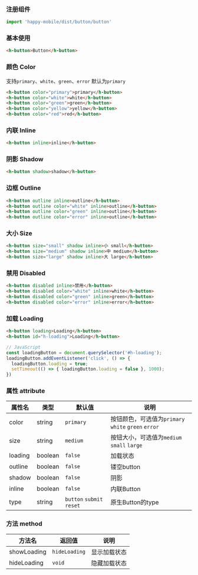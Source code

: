 ### 注册组件
```javascript
import 'happy-mobile/dist/button/button'
```
### 基本使用
```html
<h-button>Button</h-button>
```

### 颜色 Color
支持`primary`、`white`、`green`、`error` 默认为`primary`
```html
<h-button color="primary">primary</h-button>
<h-button color="white">white</h-button>
<h-button color="green">green</h-button>
<h-button color="yellow">yellow</h-button>
<h-button color="red">red</h-button>
```

### 内联 Inline
```html
<h-button inline>inline</h-button>
```

### 阴影 Shadow
```html
<h-button shadow>shadow</h-button>
```
### 边框 Outline
```html
<h-button outline inline>outline</h-button>
<h-button outline color="white" inline>outline</h-button>
<h-button outline color="green" inline>outline</h-button>
<h-button outline color="error" inline>outline</h-button>
```
### 大小 Size
```html
<h-button size="small" shadow inline>小 small</h-button>
<h-button size="medium" shadow inline>中 medium</h-button>
<h-button size="large" shadow inline>大 large</h-button>
```
### 禁用 Disabled
```html
<h-button disabled inline>禁用</h-button>
<h-button disabled color="white" inline>white</h-button>
<h-button disabled color="green" inline>green</h-button>
<h-button disabled color="error" inline>error</h-button>
```
### 加载 Loading
```html
<h-button loading>Loading</h-button>
<h-button id="h-loading">Loading</h-button>
```
```javascript
// JavaScript
const loadingButton = document.querySelector('#h-loading');
loadingButton.addEventListener('click', () => {
  loadingButton.loading = true;
  setTimeout(() => { loadingButton.loading = false }, 1000);
})
```

### 属性 attribute
属性名 | 类型 | 默认值 | 说明
----|-----|------|------
color | string | `primary` | 按钮颜色，可选值为`primary` `white` `green` `error`
size | string | `medium` | 按钮大小，可选值为`medium` `small` `large`
loading | boolean | `false` | 加载状态
outline | boolean | `false` | 镂空button
shadow | boolean | `false` | 阴影
inline | boolean | `false` | 内联Button
type | string | `button` `submit` `reset` | 原生Button的type

### 方法 method
方法名 | 返回值 | 说明
----|----|----
showLoading | `hideLoading` | 显示加载状态 | 
hideLoading | `void` | 隐藏加载状态 |

